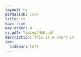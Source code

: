 ```yaml
---
layout: cv
permalink: /cv/
title: cv
nav: true
nav_order: 4
cv_pdf: YimingZHAO.pdf
description: This is a short CV.
toc:
  sidebar: left
---
```

